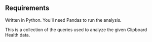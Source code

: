 ## Requirements
Written in Python.
You'll need Pandas to run the analysis.

This is a collection of the queries used to analyze the given Clipboard Health data.
